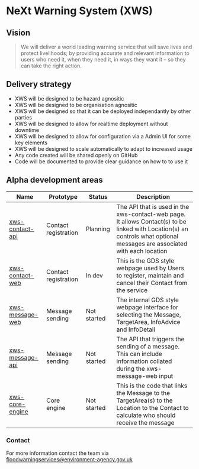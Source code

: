 # NeXt Warning System (XWS)

## Vision

> We will deliver a world leading warning service that will save lives and protect livelihoods; by providing accurate and relevant information to users who need it, when they need it, in ways they want it – so they can take the right action.

## Delivery strategy

* XWS will be designed to be hazard agnositic
* XWS will be designed to be organisation agnositic
* XWS will be designed so that it can be deployed independantly by other parties
* XWS will be designed to allow for realtime deployment without downtime
* XWS will be designed to allow for configuration via a Admin UI for some key elements
* XWS will be designed to scale automatically to adapt to increased usage
* Any code created will be shared openly on GitHub
* Code will be documented to provide clear guidance on how to to use it

## Alpha development areas <a name="alpha"></a>

| Name            | Prototype             | Status  |   Description  |
| -------------   | -------------         | ---     | ---            |
| [xws-contact-api](https://github.com/NeXt-Warning-System/documentation/tree/master/xws-contact-api) | Contact registration  | Planning    | The API that is used in the xws-contact-web page. It allows Contact(s) to be linked with Location(s) an controls what optional messages are associated with each location |
| [xws-contact-web](https://github.com/NeXt-Warning-System/documentation/tree/master/xws-contact-web) | Contact registration  | In dev      | This is the GDS style webpage used by Users to register, maintain and cancel their Contact from the service |
| [xws-message-web](https://github.com/NeXt-Warning-System/documentation/tree/master/xws-message-web) | Message sending       | Not started | The internal GDS style webpage interface for selecting the Message, TargetArea, InfoAdvice and InfoDetail |
| [xws-message-api](https://github.com/NeXt-Warning-System/documentation/tree/master/xws-message-api) | Message sending       | Not started | The API that triggers the sending of a message. This can include information collated during the xws-message-web input |
| [xws-core-engine](https://github.com/NeXt-Warning-System/documentation/tree/master/xws-core-engine) | Core engine           | Not started | This is the code that links the Message to the TargetArea(s) to the Location to the Contact to calculate who should receive the message |


### Contact

For more information contact the team via [floodwarningservices@environment-agency.gov.uk](mailto:floodwarningservices@environment-agency.gov.uk)
